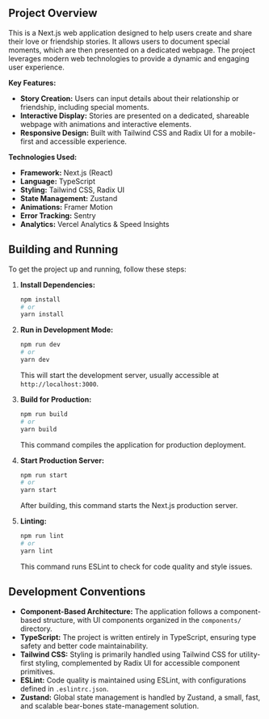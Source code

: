 ## Project Overview

This is a Next.js web application designed to help users create and share their love or friendship stories. It allows users to document special moments, which are then presented on a dedicated webpage. The project leverages modern web technologies to provide a dynamic and engaging user experience.

**Key Features:**

*   **Story Creation:** Users can input details about their relationship or friendship, including special moments.
*   **Interactive Display:** Stories are presented on a dedicated, shareable webpage with animations and interactive elements.
*   **Responsive Design:** Built with Tailwind CSS and Radix UI for a mobile-first and accessible experience.

**Technologies Used:**

*   **Framework:** Next.js (React)
*   **Language:** TypeScript
*   **Styling:** Tailwind CSS, Radix UI
*   **State Management:** Zustand
*   **Animations:** Framer Motion
*   **Error Tracking:** Sentry
*   **Analytics:** Vercel Analytics & Speed Insights

## Building and Running

To get the project up and running, follow these steps:

1.  **Install Dependencies:**

    ```bash
    npm install
    # or
    yarn install
    ```

2.  **Run in Development Mode:**

    ```bash
    npm run dev
    # or
    yarn dev
    ```

    This will start the development server, usually accessible at `http://localhost:3000`.

3.  **Build for Production:**

    ```bash
    npm run build
    # or
    yarn build
    ```

    This command compiles the application for production deployment.

4.  **Start Production Server:**

    ```bash
    npm run start
    # or
    yarn start
    ```

    After building, this command starts the Next.js production server.

5.  **Linting:**

    ```bash
    npm run lint
    # or
    yarn lint
    ```

    This command runs ESLint to check for code quality and style issues.

## Development Conventions

*   **Component-Based Architecture:** The application follows a component-based structure, with UI components organized in the `components/` directory.
*   **TypeScript:** The project is written entirely in TypeScript, ensuring type safety and better code maintainability.
*   **Tailwind CSS:** Styling is primarily handled using Tailwind CSS for utility-first styling, complemented by Radix UI for accessible component primitives.
*   **ESLint:** Code quality is maintained using ESLint, with configurations defined in `.eslintrc.json`.
*   **Zustand:** Global state management is handled by Zustand, a small, fast, and scalable bear-bones state-management solution.
